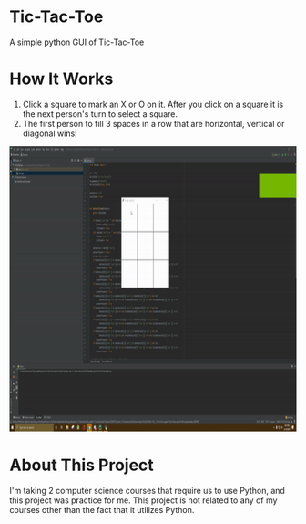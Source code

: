 # Tic-Tac-Toe
A simple python GUI of Tic-Tac-Toe

# How It Works
1. Click a square to mark an X or O on it. After you click on a square it is the next person's turn to select a square. 
2. The first person to fill 3 spaces in a row that are horizontal, vertical or diagonal wins!

<p align="center"><img src="tictactoepython.gif" width="900" height="500"></p>

# About This Project
I'm taking 2 computer science courses that require us to use Python, and this project was practice for me. This project is not related to any of my courses other than the fact that it utilizes Python. 
